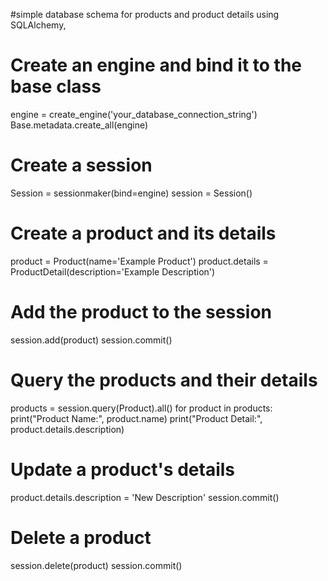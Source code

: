 #simple database schema for products and product details using SQLAlchemy,
# Create an engine and bind it to the base class
engine = create_engine('your_database_connection_string')
Base.metadata.create_all(engine)

# Create a session
Session = sessionmaker(bind=engine)
session = Session()

# Create a product and its details
product = Product(name='Example Product')
product.details = ProductDetail(description='Example Description')

# Add the product to the session
session.add(product)
session.commit()

# Query the products and their details
products = session.query(Product).all()
for product in products:
    print("Product Name:", product.name)
    print("Product Detail:", product.details.description)

# Update a product's details
product.details.description = 'New Description'
session.commit()

# Delete a product
session.delete(product)
session.commit()
```
